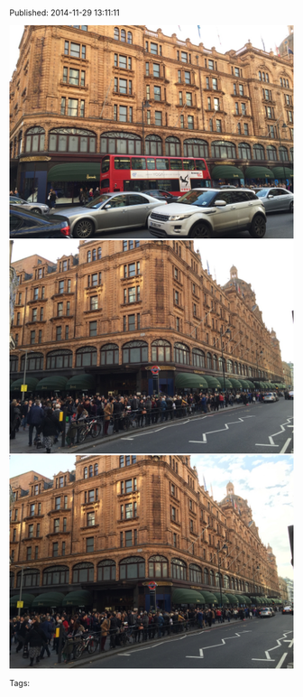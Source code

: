 
# 

Published: 2014-11-29 13:11:11

![](103886210632-0.jpg)
![](103886210632-1.jpg)
![](103886210632-2.jpg)

Tags: 
